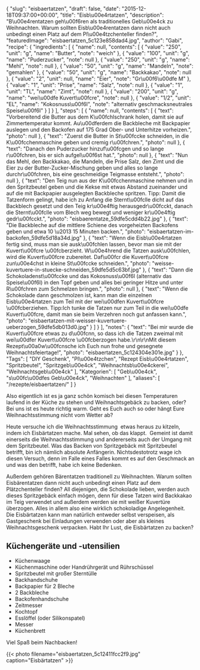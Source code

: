 {
    "slug": "eisbaertatzen",
    "draft": false,
    "date": "2015-12-18T09:37:00+00:00",
    "title": "Eisb\u00e4rtatzen",
    "description": "B\u00e4rentatzen geh\u00f6ren als traditionelles Geb\u00e4ck zu Weihnachten. Warum sollten Eisb\u00e4rentatzen dann nicht auch unbedingt einen Platz auf dem Pl\u00e4tzchenteller finden?",
    "featuredImage": "eisbaertatzen_5c123e858dad4.jpg",
    "author": "Gabi",
    "recipe": {
        "ingredients": [
            {
                "name": null,
                "contents": [
                    {
                        "value": "250",
                        "unit": "g",
                        "name": "Butter",
                        "note": "weich"
                    },
                    {
                        "value": "100",
                        "unit": "g",
                        "name": "Puderzucker",
                        "note": null
                    },
                    {
                        "value": "250",
                        "unit": "g",
                        "name": "Mehl",
                        "note": null
                    },
                    {
                        "value": "50",
                        "unit": "g",
                        "name": "Mandeln",
                        "note": "gemahlen"
                    },
                    {
                        "value": "50",
                        "unit": "g",
                        "name": "Backkakao",
                        "note": null
                    },
                    {
                        "value": "2",
                        "unit": null,
                        "name": "Eier",
                        "note": "Gr\u00f6\u00dfe M"
                    },
                    {
                        "value": "1",
                        "unit": "Prise",
                        "name": "Salz",
                        "note": null
                    },
                    {
                        "value": "1",
                        "unit": "TL",
                        "name": "Zimt",
                        "note": null
                    },
                    {
                        "value": "200",
                        "unit": "g",
                        "name": "wei\u00dfe Kuvert\u00fcre",
                        "note": null
                    },
                    {
                        "value": "1\/2",
                        "unit": "EL",
                        "name": "Kokosnuss\u00f6l",
                        "note": "alternativ geschmacksneutrales Speise\u00f6l"
                    }
                ]
            }
        ],
        "steps": [
            {
                "name": null,
                "contents": [
                    {
                        "text": "Vorbereitend die Butter aus dem K\u00fchlschrank holen, damit sie auf Zimmertemperatur kommt. Au\u00dferdem die Backbleche mit Backpapier auslegen und den Backofen auf 175 Grad Ober- und Unterhitze vorheizen.",
                        "photo": null
                    },
                    {
                        "text": "Zuerst die Butter in St\u00fccke schneiden, in die K\u00fcchenmaschine geben und cremig r\u00fchren.",
                        "photo": null
                    },
                    {
                        "text": "Danach den Puderzucker hinzuf\u00fcgen und so lange r\u00fchren, bis er sich aufgel\u00f6st hat.",
                        "photo": null
                    },
                    {
                        "text": "Nun das Mehl, den Backkakao, die Mandeln, die Prise Salz, den Zimt und die Eier zu der Butter-Zucker-Mischung geben und alles so lange durchr\u00fchren, bis eine geschmeidige Teigmasse entsteht.",
                        "photo": null
                    },
                    {
                        "text": "Den Teig nun aus der K\u00fcchenmaschine nehmen und in den Spritzbeutel geben und die Kekse mit etwas Abstand zueinander und auf die mit Backpapier ausgelegten Backbleche spritzen. Tipp: Damit die Tatzenform gelingt, habe ich zu Anfang die Sternt\u00fclle dicht auf das Backblech gesetzt und den Teig kr\u00e4ftig herausgedr\u00fcckt, danach die Sternt\u00fclle vom Blech weg bewegt und weniger kr\u00e4ftig gedr\u00fcckt.",
                        "photo": "eisbaerentatze_59dfe5cdd4b22.jpg"
                    },
                    {
                        "text": "Die Backbleche auf die mittlere Schiene des vorgeheizten Backofens geben und etwa 10 \u2013 15 Minuten backen.",
                        "photo": "eisbaertatzen-im-backofen_59dfe5d18a34d.jpg"
                    },
                    {
                        "text": "Wenn die Eisb\u00e4rtatzen fertig sind, muss man sie ausk\u00fchlen lassen, bevor man sie mit der Kuvert\u00fcre \u00fcberzieht. W\u00e4hrend die Tatzen ausk\u00fchlen, wird die Kuvert\u00fcre zubereitet. Daf\u00fcr die Kuvert\u00fcre zun\u00e4chst in kleine St\u00fccke schneiden.",
                        "photo": "weisse-kuvertuere-in-stuecke-schneiden_59dfe5d5c63bf.jpg"
                    },
                    {
                        "text": "Dann die Schokoladenst\u00fccke und das Kokosnuss\u00f6l (alternativ das Speise\u00f6l) in den Topf geben und alles bei geringer Hitze und unter R\u00fchren zum Schmelzen bringen.",
                        "photo": null
                    },
                    {
                        "text": "Wenn die Schokolade dann geschmolzen ist, kann man die einzelnen Eisb\u00e4rtatzen zum Teil mit der wei\u00dfen Kuvert\u00fcre \u00fcberziehen. Tipp:Ich tunke die Tatzen nur zum Teil in die wei\u00dfe Kuvert\u00fcre, damit man sie beim Verzehren noch gut anfassen kann.",
                        "photo": "eisbaertatzen-mit-weisser-kuvertuere-ueberzogen_59dfe5db013d0.jpg"
                    }
                ]
            }
        ],
        "notes": {
            "text": "Bei mir wurde die Kuvert\u00fcre etwas zu d\u00fcnn, so dass ich die Tatzen zweimal mit wei\u00dfer Kuvert\u00fcre \u00fcberzogen habe.\r\n\r\nMit diesem Rezept\u00a0w\u00fcnsche ich Euch nun frohe und gesegnete Weihnachtsfeiertage!",
            "photo": "eisbaertatzen_5c124304e301e.jpg"
        }
    },
    "Tags": [
        "DIY Geschenk",
        "Pl\u00e4tzchen",
        "Rezept Eisb\u00e4rtatzen",
        "Spritzbeutel",
        "Spritzgeb\u00e4ck",
        "Weihnachtsb\u00e4ckerei",
        "Weihnachtsgeb\u00e4ck"
    ],
    "Kategorien": [
        "Geb\u00e4ck",
        "s\u00fc\u00dfes Geb\u00e4ck",
        "Weihnachten"
    ],
    "aliases": [
        "\/rezepte\/eisbaertatzen\/"
    ]
}

Also eigentlich ist es ja ganz schön komisch bei diesen Temperaturen laufend in der Küche zu stehen und Weihnachtsgebäck zu backen, oder? Bei uns ist es heute richtig warm. Geht es Euch auch so oder hängt Eure Weihnachtsstimmung nicht vom Wetter ab?

Heute versuche ich die Weihnachtsstimmung  etwas heraus zu kitzeln, indem ich Eisbärtatzen mache. Mal sehen, ob das klappt.  Gemeint ist damit einerseits die Weihnachtsstimmung und andererseits auch der Umgang mit dem Spritzbeutel. Was das Backen von Spritzgebäck mit Spritzbeutel betrifft, bin ich nämlich absolute Anfängerin. Nichtsdestotrotz wage ich diesen Versuch, denn im Falle eines Falles kommt es auf den Geschmack an und was den betrifft, habe ich keine Bedenken.

Außerdem gehören Bärentatzen traditionell zu Weihnachten. Warum sollten Eisbärentatzen dann nicht auch unbedingt einen Platz auf dem Plätzchenteller finden? All diejenigen, die Schokolade lieben, werden auch dieses Spritzgebäck einfach mögen, denn für diese Tatzen wird Backkakao im Teig verwendet und außerdem werden sie mit weißer Kuvertüre überzogen. Alles in allem also eine wirklich schokoladige Angelegenheit. Die Eisbärtatzen kann man natürlich entweder selbst verspeisen, als Gastgeschenk bei Einladungen verwenden oder aber als kleines Weihnachtsgeschenk verpacken. Habt Ihr Lust, die Eisbärtatzen zu backen?


## Küchengeräte und -utensilien

 * Küchenwaage
 * Küchenmaschine oder Handrührgerät und Rührschüssel
 * Spritzbeutel mit großer Sterntülle
 * Backhandschuhe
 * Backpapier für 2 Bleche
 * 2 Backbleche
 * Backofenhandschuhe
 * Zeitmesser
 * Kochtopf
 * Esslöffel (oder Silikonspatel)
 * Messer
 * Küchenbrett

 
 Viel Spaß beim Nachbacken!

 
{{< photo filename="eisbaertatzen_5c12411fcc2f9.jpg" caption="Eisbärtatzen" >}}